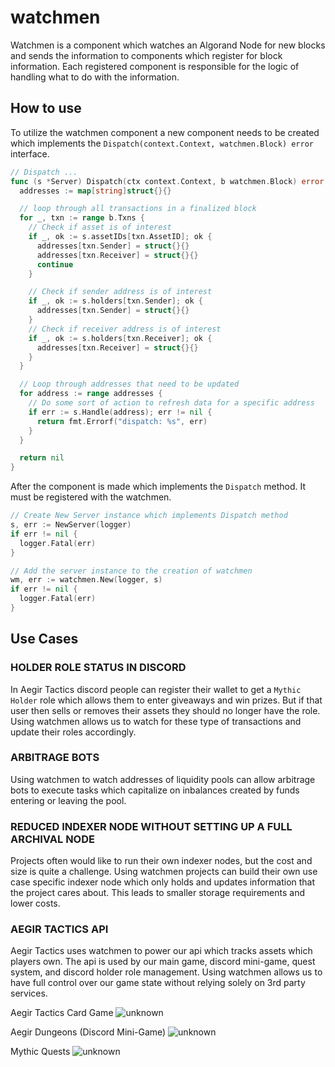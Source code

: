 # watchmen

Watchmen is a component which watches an Algorand Node for new blocks and sends
the information to components which register for block information. Each
registered component is responsible for the logic of handling what to do with
the information.

## How to use

To utilize the watchmen component a new component needs to be created which
implements the `Dispatch(context.Context, watchmen.Block) error` interface.

```go
// Dispatch ...
func (s *Server) Dispatch(ctx context.Context, b watchmen.Block) error {
  addresses := map[string]struct{}{}

  // loop through all transactions in a finalized block
  for _, txn := range b.Txns {
    // Check if asset is of interest
    if _, ok := s.assetIDs[txn.AssetID]; ok {
      addresses[txn.Sender] = struct{}{}
      addresses[txn.Receiver] = struct{}{}
      continue
    }

    // Check if sender address is of interest
    if _, ok := s.holders[txn.Sender]; ok {
      addresses[txn.Sender] = struct{}{}
    }
    // Check if receiver address is of interest
    if _, ok := s.holders[txn.Receiver]; ok {
      addresses[txn.Receiver] = struct{}{}
    }
  }

  // Loop through addresses that need to be updated
  for address := range addresses {
    // Do some sort of action to refresh data for a specific address
    if err := s.Handle(address); err != nil {
      return fmt.Errorf("dispatch: %s", err)
    }
  }

  return nil
}
```

After the component is made which implements the `Dispatch` method. It must be
registered with the watchmen.

```go
// Create New Server instance which implements Dispatch method
s, err := NewServer(logger)
if err != nil {
  logger.Fatal(err)
}

// Add the server instance to the creation of watchmen
wm, err := watchmen.New(logger, s)
if err != nil {
  logger.Fatal(err)
}
```

## Use Cases

### HOLDER ROLE STATUS IN DISCORD
In Aegir Tactics discord people can register their wallet to get a `Mythic Holder` role which allows them to enter giveaways and win prizes. But if that user then sells or removes their assets they should no longer have the role. Using watchmen allows us to watch for these type of transactions and update their roles accordingly.

### ARBITRAGE BOTS
Using watchmen to watch addresses of liquidity pools can allow arbitrage bots to execute tasks which capitalize on inbalances created by funds entering or leaving the pool.

### REDUCED INDEXER NODE WITHOUT SETTING UP A FULL ARCHIVAL NODE
Projects often would like to run their own indexer nodes, but the cost and size is quite a challenge. Using watchmen projects can build their own use case specific indexer node which only holds and updates information that the project cares about. This leads to smaller storage requirements and lower costs. 

### AEGIR TACTICS API
Aegir Tactics uses watchmen to power our api which tracks assets which players own. The api is used by our main game, discord mini-game, quest system, and discord holder role management. Using watchmen allows us to have full control over our game state without relying solely on 3rd party services.

Aegir Tactics Card Game
![unknown](https://user-images.githubusercontent.com/5757420/178617973-ea18bb3d-195e-4a97-b91f-bc87c0b318f8.png)

Aegir Dungeons (Discord Mini-Game)
![unknown](https://user-images.githubusercontent.com/5757420/178618016-5b7b8ae3-abfd-434e-a464-b3fd8f527b5d.png)

Mythic Quests
![unknown](https://user-images.githubusercontent.com/5757420/178618055-f2d24137-0b87-47f5-80f9-14b6f0f91bde.png)
